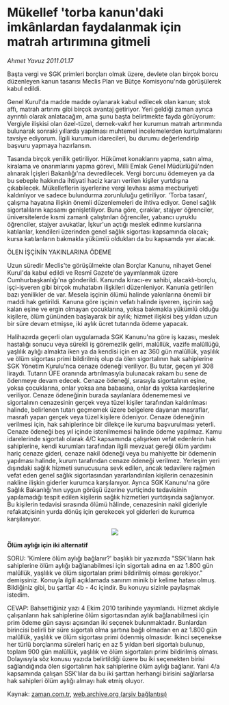# Mükellef 'torba kanun'daki imkânlardan faydalanmak için matrah artırımına gitmeli

*Ahmet  Yavuz 2011.01.17*

<td class="columnist-detail">
<p>Başta vergi ve SGK primleri borçları olmak üzere, devlete olan birçok borcu düzenleyen kanun tasarısı Meclis Plan ve Bütçe Komisyonu'nda görüşülerek kabul edildi.</p>
<p>
<div id="haberMetinDiv">
<p>Genel Kurul'da madde madde oylanarak kabul edilecek olan kanun; stok affı, matrah artırımı gibi birçok avantaj getiriyor. Yeri geldiği zaman ayrıca ayrıntılı olarak anlatacağım, ama şunu başta belirtmekte fayda görüyorum: Vergiyle ilişkisi olan özel-tüzel, dernek-vakıf her kurumun matrah artırımında bulunarak sonraki yıllarda yapılması muhtemel incelemelerden kurtulmalarını tavsiye ediyorum. İlgili kurumun idarecileri, bu durumu değerlendirip başvuru yapmaya hazırlansın.
<p> Tasarıda birçok yenilik getiriliyor. Hükümet konaklarını yapma, satın alma, kiralama ve onarımlarını yapma görevi, Milli Emlak Genel Müdürlüğü'nden alınarak İçişleri Bakanlığı'na devredilecek. Vergi borcunu ödemeyen ya da bu sebeple hakkında ihtiyati haciz kararı verilen kişiler yurtdışına çıkabilecek. Mükelleflerin işyerlerine vergi levhası asma mecburiyeti kaldırılıyor ve sadece bulundurma zorunluluğu getiriliyor. 'Torba tasarı', çalışma hayatına ilişkin önemli düzenlemeleri de ihtiva ediyor. Genel sağlık sigortalıların kapsamı genişletiliyor. Buna göre, çıraklar, stajyer öğrenciler, üniversitelerde kısmi zamanlı çalıştırılan öğrenciler, yabancı uyruklu öğrenciler, stajyer avukatlar, İşkur'un açtığı meslek edinme kurslarına katılanlar, kendileri üzerinden genel sağlık sigortası kapsamında olacak; kursa katılanların bakmakla yükümlü oldukları da bu kapsamda yer alacak.
<p>ÖLEN İŞÇİNİN YAKINLARINA ÖDEME
<p>Uzun süredir Meclis'te görüşülmekte olan Borçlar Kanunu, nihayet Genel Kurul'da kabul edildi ve Resmî Gazete'de yayımlanmak üzere Cumhurbaşkanlığı'na gönderildi. Kanunda kiracı-ev sahibi, alacaklı-borçlu, işçi-işveren gibi birçok muhatabın ilişkileri düzenleniyor. Kanunla getirilen bazı yenilikler de var. Mesela işçinin ölümü halinde yakınlarına önemli bir maddi hak getirildi. Kanuna göre işçinin vefatı halinde işveren, işçinin sağ kalan eşine ve ergin olmayan çocuklarına, yoksa bakmakla yükümlü olduğu kişilere, ölüm gününden başlayarak bir aylık; hizmet ilişkisi beş yıldan uzun bir süre devam etmişse, iki aylık ücret tutarında ödeme yapacak.
<p> Halihazırda geçerli olan uygulamada SGK Kanunu'na göre iş kazası, meslek hastalığı sonucu veya sürekli iş göremezlik geliri, malûllük, vazife malûllüğü, yaşlılık aylığı almakta iken ya da kendisi için en az 360 gün malûllük, yaşlılık ve ölüm sigortası primi bildirilmiş olup da ölen sigortalının hak sahiplerine SGK Yönetim Kurulu'nca cenaze ödeneği veriliyor. Bu tutar, geçen yıl 308 liraydı. Tutarın ÜFE oranında artırılmasıyla bulunacak rakam bu sene de ödenmeye devam edecek. Cenaze ödeneği, sırasıyla sigortalının eşine, yoksa çocuklarına, onlar yoksa ana babasına, onlar da yoksa kardeşlerine veriliyor. Cenaze ödeneğinin burada sayılanlara ödenememesi ve sigortalının cenazesinin gerçek veya tüzel kişiler tarafından kaldırılması halinde, belirlenen tutarı geçmemek üzere belgelere dayanan masraflar, masrafı yapan gerçek veya tüzel kişilere ödeniyor. Cenaze ödeneğinin verilmesi için, hak sahiplerince bir dilekçe ile kuruma başvurulması yeterli. Cenaze ödeneği beş yıl içinde istenilmemesi halinde ödeme yapılmaz. Kamu idarelerinde sigortalı olarak 4/C kapsamında çalışırken vefat edenlerin hak sahiplerine, kendi kurumları tarafından ilgili mevzuat gereği ölüm yardımı hariç cenaze gideri, cenaze nakil ödeneği veya bu mahiyette bir ödemenin yapılması halinde, kurum tarafından cenaze ödeneği verilmez. Yerleşim yeri dışındaki sağlık hizmeti sunucusuna sevk edilen, ancak tedavilere rağmen vefat eden genel sağlık sigortasından yararlandırılan kişilerin cenazesinin nakline ilişkin giderler kurumca karşılanıyor. Ayrıca SGK Kanunu'na göre Sağlık Bakanlığı'nın uygun görüşü üzerine yurtiçinde tedavisinin yapılamadığı tespit edilen kişilerin sağlık hizmetleri yurtdışında sağlanıyor. Bu kişilerin tedavisi sırasında ölümü hâlinde, cenazesinin nakil gideriyle refakatçisinin yurda dönüş için gerekecek yol giderleri de kurumca karşılanıyor.
<p>
<p align="center"><img border="0" src="http://web.archive.org/web/20110130222217im_/http://medya.zaman.com.tr/2011/01/17/vergi.jpg"/>
<p><b>Ölüm aylığı için iki alternatif</b>
<p>
<p>SORU: 'Kimlere ölüm aylığı bağlanır?' başlıklı bir yazınızda "SSK'lıların hak sahiplerine ölüm aylığı bağlanabilmesi için sigortalı adına en az 1.800 gün malûllük, yaşlılık ve ölüm sigortaları primi bildirilmiş olması gerekiyor." demişsiniz. Konuyla ilgili açıklamada sanırım minik bir kelime hatası olmuş. Bildiğiniz gibi, bu şartlar 4b - 4c içindir. Bu konuyu sizinle paylaşmak istedim.
<p>CEVAP: Bahsettiğiniz yazı 4 Ekim 2010 tarihinde yayımlandı. Hizmet akdiyle çalışanların hak sahiplerine ölüm sigortasından aylık bağlanabilmesi için prim ödeme gün sayısı açısından iki seçenek bulunmaktadır. Bunlardan birincisi belirli bir süre sigortalı olma şartına bağlı olmadan en az 1.800 gün malûllük, yaşlılık ve ölüm sigortası primi ödenmiş olmasıdır. İkinci seçenekse her türlü borçlanma süreleri hariç en az 5 yıldan beri sigortalı bulunup, toplam 900 gün malûllük, yaşlılık ve ölüm sigortaları primi bildirilmiş olması. Dolayısıyla söz konusu yazıda belirtildiği üzere bu iki seçenekten birisi sağlandığında ölen sigortalının hak sahiplerine ölüm aylığı bağlanır. Yani 4/a kapsamında çalışan SSK'lılar da bu iki şarttan herhangi birisini sağlarlarsa hak sahipleri ölüm aylığı almayı hak etmiş oluyor.
<p></p></p></p></p></p></p></p></p></p></p></p></p></div>
</p>
<a href="http://web.archive.org/web/20110130222217/mailto:ahmet.yavuz@zaman.com.tr">
</a></td>

Kaynak: [zaman.com.tr](http://zaman.com.tr/yazar.do?yazino=1079987), [web.archive.org (arşiv bağlantısı)](http://web.archive.org/web/20110130222217/http://www.zaman.com.tr:80/yazar.do?yazino=1079987)
